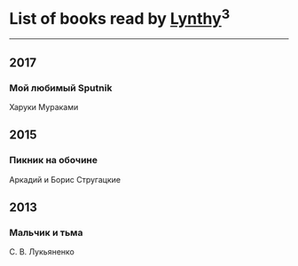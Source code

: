 # List of books read by [Lynthy](https://plus.google.com/105478879380432387317)<sup>3</sup>
---

## 2017

### Мой любимый Sputnik
Харуки Мураками



## 2015

### Пикник на обочине
Аркадий и Борис Стругацкие



## 2013

### Мальчик и тьма
С. В. Лукьяненко



